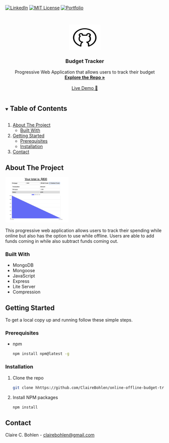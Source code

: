 [![LinkedIn][linkedin-shield]][linkedin-url]
[![MIT License][license-shield]][license-url]
[![Portfolio][portfolio-shield]][portfolio-url]
<!-- See bottom of readme for badge information -->



<!-- MY LOGO FROM NOUN PROJECT-->
<br />
<p align="center">
  <a href="https://github.com/ClaireBohlen">
    <img src="readMeAssets/Bear.svg" alt="Logo" width="100" height="80">
  </a>

  <h3 align="center">Budget Tracker</h3>

  <p align="center">
    Progressive Web Application that allows users to track their budget
    <br />
    <!-- Enter repo url here -->
    <a href="https://github.com/ClaireBohlen/online-offline-budget-tracker-PWA"><strong>Explore the Repo »</strong></a> 
    <br />
    <br />
    <a href="https://budget-tracker-pwa-20.herokuapp.com/">Live Demo 🚀</a>
    
   
  </p>
</p>



<!-- Table of Contents -->
<details open="open">
  <summary><h2 style="display: inline-block">Table of Contents</h2></summary>
  <ol>
    <li>
      <a href="#about-the-project">About The Project</a>
      <ul>
        <li><a href="#built-with">Built With</a></li>
      </ul>
    </li>
    <li>
      <a href="#getting-started">Getting Started</a>
      <ul>
        <li><a href="#prerequisites">Prerequisites</a></li>
        <li><a href="#installation">Installation</a></li>
      </ul>
    </li>
    <li><a href="#contact">Contact</a></li>
   </li>
  </ol>
</details>



<!-- ABOUT THE PROJECT -->
## About The Project

<!-- Take a screen shot and save it in readMeAssets -->

<img src="./readMeAssets/screenshot.png" width="200">

This progressive web application allows users to track their spending while online but also has the option to use while offline. Users are able to add funds coming in while also subtract funds coming out.


### Built With
<!-- * [Laravel](https://laravel.com) -->
* MongoDB
* Mongoose
* JavaScript
* Express
* Lite Server
* Compression



<!-- GETTING STARTED -->
## Getting Started

To get a local copy up and running follow these simple steps.

### Prerequisites


<!-- Node Package Manager -->
* npm
  ```sh
  npm install npm@latest -g
  ```

### Installation

1. Clone the repo
   ```sh
   git clone hhttps://github.com/ClaireBohlen/online-offline-budget-tracker-PWA.git
   ```
2. Install NPM packages
   ```sh
   npm install
   ```


<!-- CONTACT -->
## Contact

Claire C. Bohlen -  clairebohlen@gmail.com



<!-- MARKDOWN LINKS & IMAGES -->
<!-- https://www.markdownguide.org/basic-syntax/#reference-style-links -->

[portfolio-shield]: https://img.shields.io/badge/PORTFOLIO-URL-blueviolet
[portfolio-url]: https://clairebohlen.github.io/React-Update-Portfolio-2.0/#/



[license-shield]: https://img.shields.io/badge/LICENSE-MIT-blueviolet
[license-url]: (./readMeAssets/LICENSE.txt)

[linkedin-shield]: https://img.shields.io/badge/-LINKEDIN-blueviolet
[linkedin-url]: https://www.linkedin.com/in/claire-bohlen-63a4b5119/
